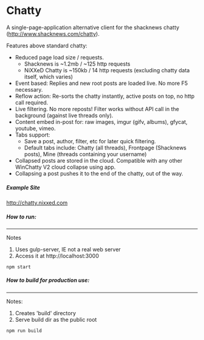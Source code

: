 Chatty
====
A single-page-application alternative client for the shacknews chatty (http://www.shacknews.com/chatty).

Features above standard chatty:
* Reduced page load size / requests.
  * Shacknews is ~1.2mb / ~125 http requests
  * NiXXeD Chatty is ~150kb / 14 http requests (excluding chatty data itself, which varies)
* Event based: Replies and new root posts are loaded live. No more F5 necessary.
* Reflow action: Re-sorts the chatty instantly, active posts on top, no http call required.
* Live filtering. No more reposts! Filter works without API call in the background (against live threads only).
* Content embed in-post for: raw images, imgur (gifv, albums), gfycat, youtube, vimeo.
* Tabs support: 
  * Save a post, author, filter, etc for later quick filtering.
  * Default tabs include: Chatty (all threads), Frontpage (Shacknews posts), Mine (threads containing your username)
* Collapsed posts are stored in the cloud. Compatible with any other WinChatty V2 cloud collapse using app.
* Collapsing a post pushes it to the end of the chatty, out of the way.

##### Example Site
http://chatty.nixxed.com

##### How to run:
---------
Notes
  1. Uses gulp-server, IE not a real web server
  2. Access it at http://localhost:3000
~~~~
npm start
~~~~

##### How to build for production use:
---------
Notes:
  1. Creates 'build' directory
  2. Serve build dir as the public root
~~~~
npm run build
~~~~
